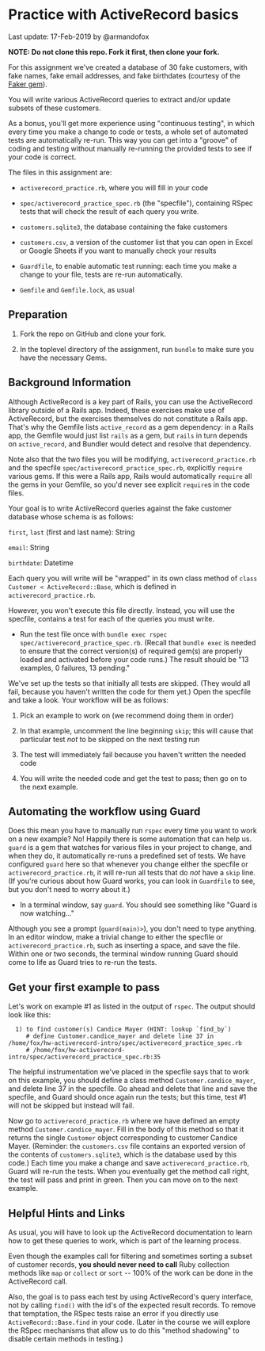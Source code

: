 # Practice with ActiveRecord basics

Last update: 17-Feb-2019 by @armandofox

**NOTE: Do not clone this repo.  Fork it first, then clone your fork.**

For this assignment we've created a database of 30 fake customers,
with fake names, fake email addresses, and fake birthdates (courtesy
of the [Faker gem](https://github.com/stympy/faker)).

You will write various ActiveRecord queries to extract and/or update
subsets of these customers.

As a bonus, you'll get more experience using "continuous testing", in
which every time you make a change to code or tests, a whole set of
automated tests are automatically re-run.  This way you can get into a
"groove" of coding and testing without manually re-running the
provided tests to see if your code is correct.

The files in this assignment are:

* `activerecord_practice.rb`, where you will fill in your code

* `spec/activerecord_practice_spec.rb` (the "specfile"), containing RSpec tests that
will check the result of each query you write.

* `customers.sqlite3`, the database containing the fake customers

* `customers.csv`, a version of the customer list that you can
open in Excel or Google Sheets if you want to manually check your
results

* `Guardfile`, to enable automatic test running: each time you make a
change to your file, tests are re-run automatically.

* `Gemfile` and `Gemfile.lock`, as usual

## Preparation

1. Fork the repo on GitHub and clone your fork.

2. In the toplevel directory of the assignment, run `bundle` to make sure you have the necessary Gems.

## Background Information

Although ActiveRecord is a key part of Rails, you can use the
ActiveRecord library outside of a Rails app.  Indeed, these exercises
make use of ActiveRecord, but the exercises themselves do not
constitute a Rails app.  That's why the Gemfile lists `active_record`
as a gem dependency: in a Rails app, the Gemfile would just list
`rails` as a gem, but `rails` in turn depends on `active_record`, and
Bundler would detect and resolve that dependency.

Note also that the two files you will be modifying,
`activerecord_practice.rb` and the specfile `spec/activerecord_practice_spec.rb`,
explicitly `require` various gems.  If this were a Rails app, Rails
would automatically `require` all the gems in your Gemfile, so you'd
never see explicit `require`s in the code files.

Your goal is to write ActiveRecord queries against the fake customer
database whose schema is as follows:

`first`, `last` (first and last name): String

`email`: String

`birthdate`:  Datetime

Each query you will write will be "wrapped" in its own class method of
`class Customer < ActiveRecord::Base`, which is defined in
`activerecord_practice.rb`.

However, you won't execute this file directly.  Instead, you will
use the specfile,
contains a test for each of the queries you must write.  

* Run the test file once with `bundle exec rspec
spec/activerecord_practice_spec.rb`.  (Recall that `bundle exec` is
needed to ensure that the correct version(s) of required gem(s) are
properly loaded and activated before your code runs.)  The result
should be "13 examples, 0 failures, 13 pending."

We've set up the tests so that initially all tests are skipped.  (They
would all fail, because you haven't written the code for them yet.)
Open the specfile and take a look.
Your workflow will be as follows:

1. Pick an example to work on (we recommend doing them in order)

2. In that example, uncomment the line beginning `skip`; this will
cause that particular test _not_ to be skipped on the next testing run

3. The test will immediately fail because you haven't written the
needed code

4. You will write the needed code and get the test to pass; then go on
to the next example.

## Automating the workflow using Guard

Does this mean you have to manually run `rspec` every time you want to
work on a new example?  No!  Happily there is some automation that can
help us.  `guard` is a gem that watches for various files in your
project to change, and when they do, it automatically re-runs a
predefined set of tests.  We have configured `guard` here so that
whenever you change either the specfile or
`activerecord_practice.rb`, it will re-run all tests that do _not_
have a `skip` line.  (If you're curious about how Guard works, you can
look in `Guardfile` to see, but you don't need to worry about it.)

* In a terminal window, say `guard`.  You should see something like
"Guard is now watching..."  

Although you see a prompt (`guard(main)>`), you don't need to
type anything.  In an editor window, make a trivial change to either
the specfile or `activerecord_practice.rb`, such as inserting a space,
and save the file.  Within one or two seconds, the terminal window
running Guard should come to life as Guard tries to re-run the tests.

## Get your first example to pass

Let's work on example #1 as listed in the output of `rspec`.  The
output should look like this:

```
  1) to find customer(s) Candice Mayer (HINT: lookup `find_by`)
     # define Customer.candice_mayer and delete line 37 in /home/fox/hw-activerecord-intro/spec/activerecord_practice_spec.rb
     # /home/fox/hw-activerecord-intro/spec/activerecord_practice_spec.rb:35
```

The helpful instrumentation we've placed in the specfile says that to
work on this example, you should define a class method
`Customer.candice_mayer`, and delete line 37 in the specfile.
Go ahead and delete that line and save the specfile, and Guard should
once again run the tests; but this time, test #1 will not be skipped
but instead will fail.

Now go to `activerecord_practice.rb` where we have defined an empty
method `Customer.candice_mayer`.  Fill in the body of this method so
that it returns the single `Customer` object corresponding to customer
Candice Mayer.  (Reminder: the `customers.csv` file contains an
exported version of the contents of `customers.sqlite3`, which is the
database used by this code.)  Each time you make a change and save
`activerecord_practice.rb`, Guard will re-run the tests.  When you
eventually get the method call right, the test will pass and print in
green.  Then you can move on to the next example.

## Helpful Hints and Links

As usual, you will have to look up the ActiveRecord documentation to
learn how to get these queries to work, which is part of the learning
process.

Even though the examples call for filtering and sometimes sorting a
subset of customer records, **you should never need to call** Ruby
collection methods like `map` or `collect` or `sort` -- 100% of the
work can be done in the ActiveRecord call.

Also, the goal is to pass each test by using ActiveRecord's query
interface, not by calling `find()` with the id's of the expected
result records.  To remove that temptation, the RSpec tests raise an 
error if you directly use `ActiveRecord::Base.find` in your code.  (Later in the
course we will explore the RSpec mechanisms that allow us to do this
"method shadowing" to disable certain methods in testing.)

